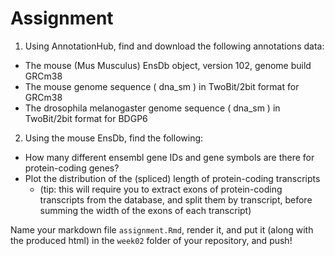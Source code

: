 # Assignment

1. Using AnnotationHub, find and download the following annotations data:       
- The mouse (Mus Musculus) EnsDb object, version 102, genome build GRCm38  
- The mouse genome sequence ( dna_sm ) in TwoBit/2bit format for GRCm38  
- The drosophila melanogaster genome sequence ( dna_sm ) in TwoBit/2bit format for BDGP6  

2. Using the mouse EnsDb, find the following: 
  - How many different ensembl gene IDs and gene symbols are there for protein-coding genes?  
  - Plot the distribution of the (spliced) length of protein-coding transcripts  
      - (tip: this will require you to extract exons of protein-coding transcripts from the database, and split them by transcript, before summing the width of the exons of each transcript)  
    
    
Name your markdown file `assignment.Rmd`, render it, and put it (along with the produced html) in the `week02` folder of your repository, and push!
